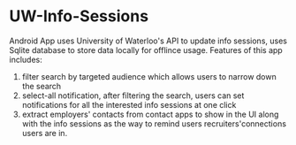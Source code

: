 # UW-Info-Sessions
Android App uses University of Waterloo's API to update info sessions, uses Sqlite database to store
data locally for offlince usage. 
Features of this app includes: 
  1. filter search by targeted audience which allows users to narrow down the search 
  2. select-all notification, after filtering the search, users can set notifications 
    for all the interested info sessions at one click
  3. extract employers' contacts from contact apps to show in the UI along with the info sessions
    as the way to remind users recruiters'connections users are in.
